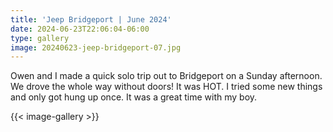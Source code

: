 ```yaml
---
title: 'Jeep Bridgeport | June 2024'
date: 2024-06-23T22:06:04-06:00
type: gallery
image: 20240623-jeep-bridgeport-07.jpg
---
```


Owen and I made a quick solo trip out to Bridgeport on a Sunday afternoon. We drove the whole way without doors! It was HOT. I tried some new things and only got hung up once. It was a great time with my boy.

{{< image-gallery >}}